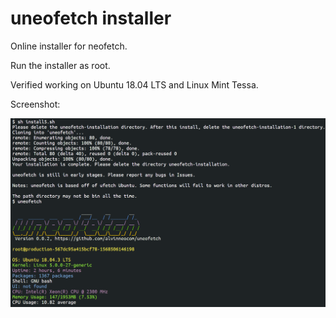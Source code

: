 # uneofetch installer
Online installer for neofetch.

Run the installer as root.

Verified working on Ubuntu 18.04 LTS and Linux Mint Tessa.

Screenshot:

![Screenshot of uneofetch installer](https://github.com/alvinneocom/uneofetch/blob/installer/installscrot.PNG?raw=true)
